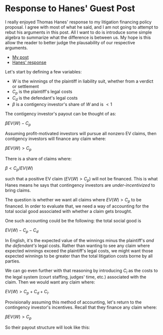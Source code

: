 # Response to Hanes' Guest Post


I really enjoyed Thomas Hanes' response to my litigation financing policy proposal. I agree with most of what he said, and I am not going to attempt to rebut his arguments in this post. All I want to do is introduce some simple algebra to summarize what the difference is between us. My hope is this allow the reader to better judge the plausability of our respective arguments. 

- [My post](https://elilee476.github.io/2024/12/18/A-Litigation-Financing-Proposal.html)
- [Hanes' response](https://elilee476.github.io/2025/01/11/Guest-Post-Response-Plaintiffside-Litigation.html)

Let's start by defining a few variables:
- $W$ is the winnings of the plaintiff in liability suit, whether from a verdict or settlement
- $C_p$ is the plaintiff's legal costs
- $C_d$ is the defendant's legal costs
- $β$ is a contigency investor's share of $W$ and is $<1$

The contigency investor's payout can be thought of as: 

$βEV(W)-C_p$

Assuming profit-motivated investors will pursue all nonzero EV claims, then contigency investors will finance any claim where: 

$βEV(W)>C_p$

There is a share of claims where: 

$β<C_p/EV(W)$ 

such that a positive EV claim ($EV(W)>C_p$) will not be financed. This is what Hanes means he says that contingency investors are *under-incentivized* to bring claims.

The question is whether we want all claims where $EV(W)>C_p$ to be financed. In order to evaluate that, we need a way of accounting for the total social good associated with whether a claim gets brought.

One such accounting could be the following: the total social good is 

$EV(W)-C_p-C_d$

In English, it's the expected value of the winnings minus the plaintiff's *and the defendant's* legal costs. Rather than wanting to see any claim where expected winnings exceed the plaintiff's legal costs, we might want those expected winnings to be greater than the total litigation costs borne by all parties. 

We can go even further with that reasoning by introducing $C_l$ as the costs to the legal system (court staffing, judges' time, etc.) associated with the claim. Then we would want any claim where: 

$EV(W)>C_p+C_d+C_l$.

Provisionally assuming this method of accounting, let's return to the contingency investor's incentives. Recall that they finance any claim where:

$βEV(W)>C_p$

So their payout structure will look like this:





 
